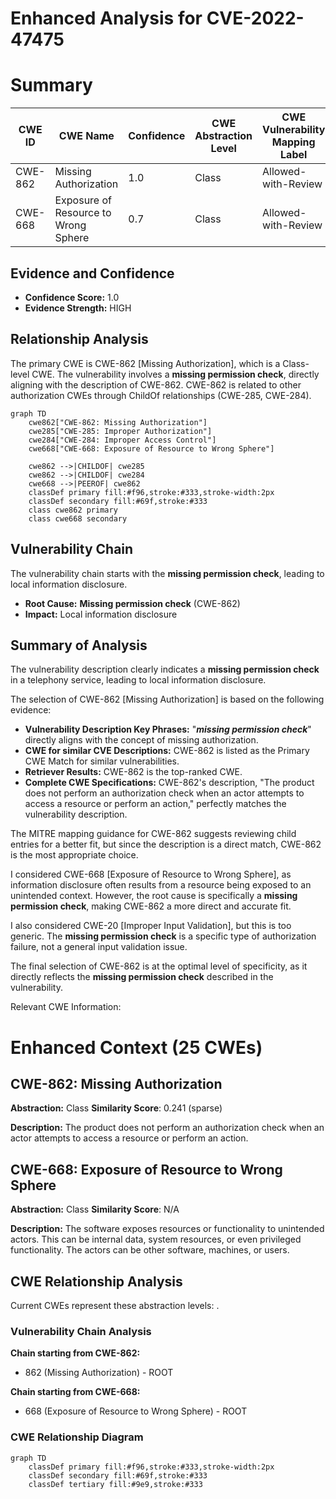 # Enhanced Analysis for CVE-2022-47475

# Summary

| CWE ID | CWE Name | Confidence | CWE Abstraction Level | CWE Vulnerability Mapping Label | CWE-Vulnerability Mapping Notes |
|---|---|---|---|---|---|
| CWE-862 | Missing Authorization | 1.0 | Class | Allowed-with-Review | Primary CWE |
| CWE-668 | Exposure of Resource to Wrong Sphere | 0.7 | Class | Allowed-with-Review | Secondary Candidate |

## Evidence and Confidence

*   **Confidence Score:** 1.0
*   **Evidence Strength:** HIGH

## Relationship Analysis
The primary CWE is CWE-862 [Missing Authorization], which is a Class-level CWE. The vulnerability involves a **missing permission check**, directly aligning with the description of CWE-862. CWE-862 is related to other authorization CWEs through ChildOf relationships (CWE-285, CWE-284).

```mermaid
graph TD
    cwe862["CWE-862: Missing Authorization"]
    cwe285["CWE-285: Improper Authorization"]
    cwe284["CWE-284: Improper Access Control"]
    cwe668["CWE-668: Exposure of Resource to Wrong Sphere"]

    cwe862 -->|CHILDOF| cwe285
    cwe862 -->|CHILDOF| cwe284
    cwe668 -->|PEEROF| cwe862
    classDef primary fill:#f96,stroke:#333,stroke-width:2px
    classDef secondary fill:#69f,stroke:#333
    class cwe862 primary
    class cwe668 secondary
```

## Vulnerability Chain
The vulnerability chain starts with the **missing permission check**, leading to local information disclosure.
  - **Root Cause:** **Missing permission check** (CWE-862)
  - **Impact:** Local information disclosure

## Summary of Analysis
The vulnerability description clearly indicates a **missing permission check** in a telephony service, leading to local information disclosure.

The selection of CWE-862 [Missing Authorization] is based on the following evidence:
  - **Vulnerability Description Key Phrases:** "***missing permission check***" directly aligns with the concept of missing authorization.
  - **CWE for similar CVE Descriptions:** CWE-862 is listed as the Primary CWE Match for similar vulnerabilities.
  - **Retriever Results:** CWE-862 is the top-ranked CWE.
  - **Complete CWE Specifications:** CWE-862's description, "The product does not perform an authorization check when an actor attempts to access a resource or perform an action," perfectly matches the vulnerability description.

The MITRE mapping guidance for CWE-862 suggests reviewing child entries for a better fit, but since the description is a direct match, CWE-862 is the most appropriate choice.

I considered CWE-668 [Exposure of Resource to Wrong Sphere], as information disclosure often results from a resource being exposed to an unintended context. However, the root cause is specifically a **missing permission check**, making CWE-862 a more direct and accurate fit.

I also considered CWE-20 [Improper Input Validation], but this is too generic. The **missing permission check** is a specific type of authorization failure, not a general input validation issue.

The final selection of CWE-862 is at the optimal level of specificity, as it directly reflects the **missing permission check** described in the vulnerability.

Relevant CWE Information:

# Enhanced Context (25 CWEs)

## CWE-862: Missing Authorization
**Abstraction:** Class
**Similarity Score**: 0.241 (sparse)

**Description:**
The product does not perform an authorization check when an actor attempts to access a resource or perform an action.

## CWE-668: Exposure of Resource to Wrong Sphere
**Abstraction:** Class
**Similarity Score**: N/A

**Description:** The software exposes resources or functionality to unintended actors. This can be internal data, system resources, or even privileged functionality. The actors can be other software, machines, or users.


## CWE Relationship Analysis

Current CWEs represent these abstraction levels: .


### Vulnerability Chain Analysis

**Chain starting from CWE-862:**
- 862 (Missing Authorization) - ROOT


**Chain starting from CWE-668:**
- 668 (Exposure of Resource to Wrong Sphere) - ROOT



### CWE Relationship Diagram

```mermaid
graph TD
    classDef primary fill:#f96,stroke:#333,stroke-width:2px
    classDef secondary fill:#69f,stroke:#333
    classDef tertiary fill:#9e9,stroke:#333
```